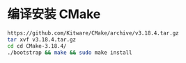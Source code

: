# 编译安装 CMake

```bash
https://github.com/Kitware/CMake/archive/v3.18.4.tar.gz
tar xvf v3.18.4.tar.gz
cd cd CMake-3.18.4/
./bootstrap && make && sudo make install
```
